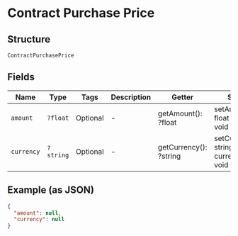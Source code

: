 
# Contract Purchase Price

## Structure

`ContractPurchasePrice`

## Fields

| Name | Type | Tags | Description | Getter | Setter |
|  --- | --- | --- | --- | --- | --- |
| `amount` | `?float` | Optional | - | getAmount(): ?float | setAmount(?float amount): void |
| `currency` | `?string` | Optional | - | getCurrency(): ?string | setCurrency(?string currency): void |

## Example (as JSON)

```json
{
  "amount": null,
  "currency": null
}
```

